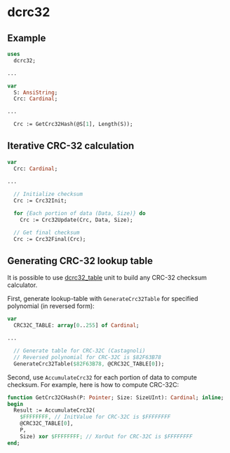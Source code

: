 # dcrc32

## Example

```pascal
uses
  dcrc32;

...

var
  S: AnsiString;
  Crc: Cardinal;

...

  Crc := GetCrc32Hash(@S[1], Length(S));
```

## Iterative CRC-32 calculation

```pascal
var
  Crc: Cardinal;

...
  
  // Initialize checksum
  Crc := Crc32Init;

  for {Each portion of data (Data, Size)} do
    Crc := Crc32Update(Crc, Data, Size);

  // Get final checksum
  Crc := Crc32Final(Crc);
```

## Generating CRC-32 lookup table

It is possible to use [dcrc32_table](dcrc32_table.pas) unit to build any CRC-32 checksum calculator.

First, generate lookup-table with `GenerateCrc32Table` for specified polynomial (in reversed form):

```pascal
var
  CRC32C_TABLE: array[0..255] of Cardinal;

...

  // Generate table for CRC-32C (Castagnoli)
  // Reversed polynomial for CRC-32C is $82F63B78
  GenerateCrc32Table($82F63B78, @CRC32C_TABLE[0]);
```

Second, use `AccumulateCrc32` for each portion of data to compute checksum. For example, here is how to compute CRC-32C:

```pascal
function GetCrc32CHash(P: Pointer; Size: SizeUInt): Cardinal; inline;
begin
  Result := AccumulateCrc32(
    $FFFFFFFF, // InitValue for CRC-32C is $FFFFFFFF
    @CRC32C_TABLE[0],
    P,
    Size) xor $FFFFFFFF; // XorOut for CRC-32C is $FFFFFFFF
end;
```
